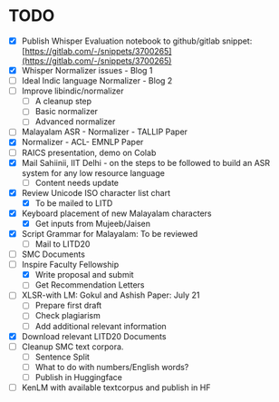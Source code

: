 # TODO



* [x] Publish Whisper Evaluation notebook to  github/gitlab snippet: [https://gitlab.com/-/snippets/3700265](https://gitlab.com/-/snippets/3700265)
* [x] Whisper Normalizer issues - Blog 1
* [ ] Ideal Indic language Normalizer - Blog 2
* [ ] Improve libindic/normalizer
  * [ ] A cleanup step
  * [ ] Basic normalizer
  * [ ] Advanced normalizer
* [ ] Malayalam ASR - Normalizer - TALLIP Paper
* [x] Normalizer - ACL- EMNLP Paper
* [ ] RAICS presentation, demo on Colab
* [x] Mail Sahiinii, IIT Delhi - on the steps to be followed to build an ASR system for any low resource language
  * [ ] Content needs update
* [x] Review Unicode ISO character list chart
  * [x] To be mailed to LITD
* [x] Keyboard placement of new Malayalam characters
  * [x] Get inputs from Mujeeb/Jaisen
* [x] Script Grammar for Malayalam: To  be reviewed
  * [ ] Mail to LITD20
* [ ] SMC Documents
* [ ] Inspire Faculty Fellowship
  * [x] Write proposal and submit
  * [ ] Get Recommendation Letters
* [ ] XLSR-with LM: Gokul and Ashish Paper: July 21
  * [ ] Prepare first draft
  * [ ] Check plagiarism
  * [ ] Add additional relevant information
* [x] Download relevant LITD20 Documents
* [ ] Cleanup SMC text corpora.&#x20;
  * [ ] Sentence Split
  * [ ] What to do with numbers/English words?
  * [ ] Publish in Huggingface
* [ ] KenLM with available textcorpus and publish in HF
